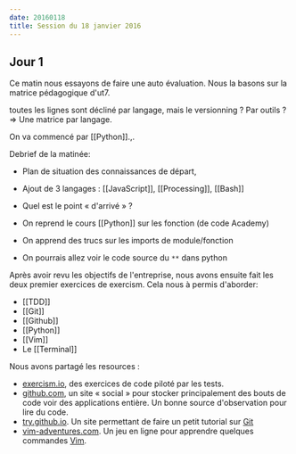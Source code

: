 ```yaml
---
date: 20160118
title: Session du 18 janvier 2016
---
```


## Jour 1

Ce matin nous essayons de faire une auto évaluation. Nous la basons sur la
matrice pédagogique d'ut7.

toutes les lignes sont décliné par langage, mais le versionning ? Par outils ?
=> Une matrice par langage.

On va commencé par [[Python]].,. 

Debrief de la matinée: 

- Plan de situation des connaissances de départ,
- Ajout de 3 langages : [[JavaScript]], [[Processing]], [[Bash]]
- Quel est le point « d'arrivé » ?

- On reprend le cours [[Python]] sur les fonction (de code Academy)
- On apprend des trucs sur les imports de module/fonction
- On pourrais allez voir le code source du `**` dans python


Après avoir revu les objectifs de l'entreprise, nous avons ensuite fait les deux
premier exercices de exercism. Cela nous à permis d'aborder:
- [[TDD]]
- [[Git]]
- [[Github]]
- [[Python]]
- [[Vim]]
- Le [[Terminal]]

Nous avons partagé les resources : 
- [exercism.io](http://exercism.io), des exercices de code piloté par les tests.
- [github.com](http://github.com), un site « social » pour stocker
  principalement des bouts de code voir des applications entière. Un bonne
  source d'observation pour lire du code.
- [try.github.io](http://try.github.io). Un site permettant de faire un petit
  tutorial sur [Git](http://git-scm.com)
- [vim-adventures.com](http://vim-adventures.com). Un jeu en ligne pour
  apprendre quelques commandes [Vim](http://vim.org).

